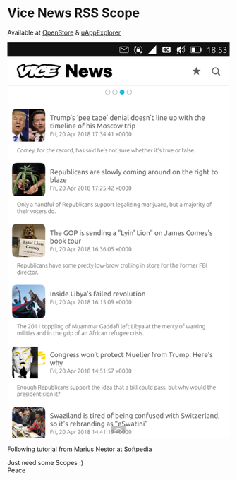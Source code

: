 # Vice News RSS Scope
Available at [OpenStore](https://open-store.io/app/vicenews) & [uAppExplorer](https://uappexplorer.com/app/vicenews)  
  
![](https://raw.githubusercontent.com/dofishswim/scopes/master/vicenews/vicenewsscope/images/screenshot.png)  
  
Following tutorial from Marius Nestor at [Softpedia](http://news.softpedia.com/news/How-to-Create-a-RSS-Scope-for-Ubuntu-Phone-474352.shtml)  
  
Just need some Scopes :)  
Peace  
